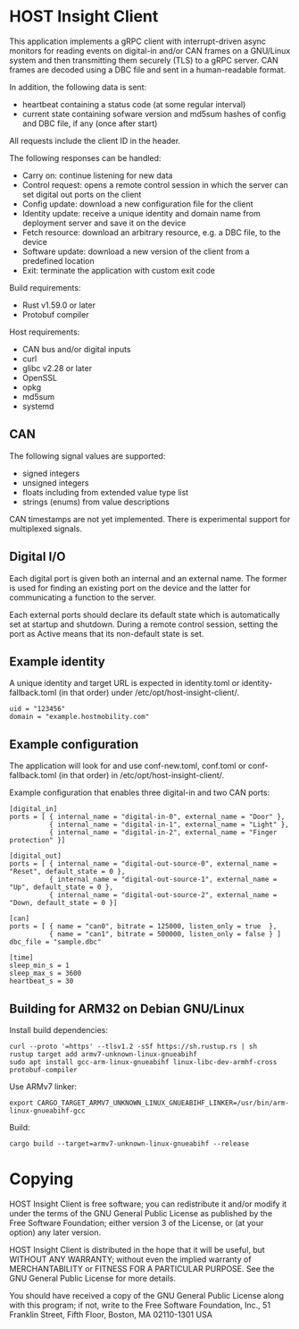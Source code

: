 # HOST Insight Client

This application implements a gRPC client with interrupt-driven async
monitors for reading events on digital-in and/or CAN frames on a
GNU/Linux system and then transmitting them securely (TLS) to a gRPC
server. CAN frames are decoded using a DBC file and sent in
a human-readable format.

In addition, the following data is sent:

- heartbeat containing a status code (at some regular interval)
- current state containing sofware version and md5sum hashes of config
  and DBC file, if any (once after start)

All requests include the client ID in the header.

The following responses can be handled:

- Carry on: continue listening for new data
- Control request: opens a remote control session in which the server
  can set digital out ports on the client
- Config update: download a new configuration file for the client
- Identity update: receive a unique identity and domain name from
  deployment server and save it on the device
- Fetch resource: download an arbitrary resource, e.g. a DBC file, to the device
- Software update: download a new version of the client from a predefined location
- Exit: terminate the application with custom exit code

Build requirements:

- Rust v1.59.0 or later
- Protobuf compiler

Host requirements:

- CAN bus and/or digital inputs
- curl
- glibc v2.28 or later
- OpenSSL
- opkg
- md5sum
- systemd

## CAN

The following signal values are supported:

- signed integers
- unsigned integers
- floats including from extended value type list
- strings (enums) from value descriptions

CAN timestamps are not yet implemented. There is experimental support
for multiplexed signals.

## Digital I/O

Each digital port is given both an internal and an external name. The
former is used for finding an existing port on the device and the
latter for communicating a function to the server.

Each external ports should declare its default state which is
automatically set at startup and shutdown. During a remote control
session, setting the port as Active means that its non-default state
is set.

## Example identity

A unique identity and target URL is expected in identity.toml or
identity-fallback.toml (in that order) under
/etc/opt/host-insight-client/.

```
uid = "123456"
domain = "example.hostmobility.com"
```

## Example configuration

The application will look for and use conf-new.toml, conf.toml or
conf-fallback.toml (in that order) in /etc/opt/host-insight-client/.

Example configuration that enables three digital-in and two CAN ports:

```
[digital_in]
ports = [ { internal_name = "digital-in-0", external_name = "Door" },
          { internal_name = "digital-in-1", external_name = "Light" },
          { internal_name = "digital-in-2", external_name = "Finger protection" }]

[digital_out]
ports = [ { internal_name = "digital-out-source-0", external_name = "Reset", default_state = 0 },
          { internal_name = "digital-out-source-1", external_name = "Up", default_state = 0 },
          { internal_name = "digital-out-source-2", external_name = "Down, default_state = 0 }]

[can]
ports = [ { name = "can0", bitrate = 125000, listen_only = true  },
          { name = "can1", bitrate = 500000, listen_only = false } ]
dbc_file = "sample.dbc"

[time]
sleep_min_s = 1
sleep_max_s = 3600
heartbeat_s = 30
```

## Building for ARM32 on Debian GNU/Linux

Install build dependencies:

```
curl --proto '=https' --tlsv1.2 -sSf https://sh.rustup.rs | sh
rustup target add armv7-unknown-linux-gnueabihf
sudo apt install gcc-arm-linux-gnueabihf linux-libc-dev-armhf-cross protobuf-compiler
```

Use ARMv7 linker:

```
export CARGO_TARGET_ARMV7_UNKNOWN_LINUX_GNUEABIHF_LINKER=/usr/bin/arm-linux-gnueabihf-gcc
```

Build:

```
cargo build --target=armv7-unknown-linux-gnueabihf --release
```

# Copying

HOST Insight Client is free software; you can redistribute it and/or modify
it under the terms of the GNU General Public License as published by
the Free Software Foundation; either version 3 of the License, or
(at your option) any later version.

HOST Insight Client is distributed in the hope that it will be useful,
but WITHOUT ANY WARRANTY; without even the implied warranty of
MERCHANTABILITY or FITNESS FOR A PARTICULAR PURPOSE.  See the
GNU General Public License for more details.

You should have received a copy of the GNU General Public License
along with this program; if not, write to the Free Software Foundation,
Inc., 51 Franklin Street, Fifth Floor, Boston, MA 02110-1301  USA
